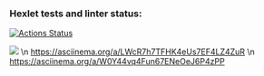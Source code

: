 ### Hexlet tests and linter status:
[![Actions Status](https://github.com/Antony11659/backend-project-lvl1/workflows/hexlet-check/badge.svg)](https://github.com/Antony11659/backend-project-lvl1/actions)

<a href="https://codeclimate.com/github/Antony11659/backend-project-lvl1/maintainability"><img src="https://api.codeclimate.com/v1/badges/ba2b899c53395a077b47/maintainability" /></a>
\n https://asciinema.org/a/LWcR7h7TFHK4eUs7EF4LZ4ZuR
\n https://asciinema.org/a/W0Y44vq4Fun67ENeOeJ6P4zPP

